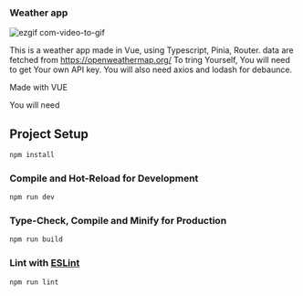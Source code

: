 ### Weather app

![ezgif com-video-to-gif](https://user-images.githubusercontent.com/6594177/225641999-e191d735-569d-4a3f-bf06-835606b51348.gif)


This is a weather app made in Vue, using Typescript, Pinia, Router.
data are fetched from https://openweathermap.org/
To tring Yourself, You will need to get Your own API key.
You will also need axios and lodash for debaunce.

Made with VUE


You will need 


## Project Setup

```sh
npm install
```

### Compile and Hot-Reload for Development

```sh
npm run dev
```

### Type-Check, Compile and Minify for Production

```sh
npm run build
```

### Lint with [ESLint](https://eslint.org/)

```sh
npm run lint
```
